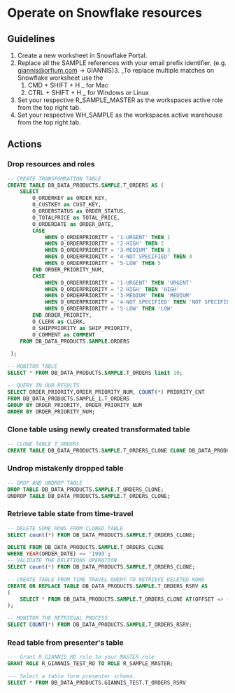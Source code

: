 # Operate on Snowflake resources

## Guidelines
1. Create a new worksheet in Snowflake Portal.
2. Replace all the SAMPLE references with your email prefix identifier. (e.g. giannis@orfium.com -> GIANNIS)3. 
_To replace multiple matches on Snowflake worksheet use the 
   1. CMD + SHIFT + H _ for Mac 
   2. CTRL + SHIFT + H _ for Windows or Linux
3. Set your respective R_SAMPLE_MASTER as the workspaces active role from the top right tab.
4. Set your respective WH_SAMPLE as the workspaces active warehouse from the top right tab.

## Actions
### Drop resources and roles 
```sql
-- CREATE TRANSFOMRATION TABLE
CREATE TABLE DB_DATA_PRODUCTS.SAMPLE.T_ORDERS AS (
    SELECT 
        O_ORDERKEY as ORDER_KEY,
        O_CUSTKEY as CUST_KEY,
        O_ORDERSTATUS as ORDER_STATUS,
        O_TOTALPRICE as TOTAL_PRICE,
        O_ORDERDATE as ORDER_DATE,
        CASE 
            WHEN O_ORDERPRIORITY = '1-URGENT' THEN 1
            WHEN O_ORDERPRIORITY = '2-HIGH' THEN 2
            WHEN O_ORDERPRIORITY = '3-MEDIUM' THEN 3
            WHEN O_ORDERPRIORITY = '4-NOT SPECIFIED' THEN 4
            WHEN O_ORDERPRIORITY = '5-LOW' THEN 5
        END ORDER_PRIORITY_NUM,
        CASE 
            WHEN O_ORDERPRIORITY = '1-URGENT' THEN 'URGENT'
            WHEN O_ORDERPRIORITY = '2-HIGH' THEN 'HIGH'
            WHEN O_ORDERPRIORITY = '3-MEDIUM' THEN 'MEDIUM'
            WHEN O_ORDERPRIORITY = '4-NOT SPECIFIED' THEN 'NOT SPECIFIED'
            WHEN O_ORDERPRIORITY = '5-LOW' THEN 'LOW'
        END ORDER_PRIORITY,
        O_CLERK as CLERK,
        O_SHIPPRIORITY as SHIP_PRIORITY,
        O_COMMENT as COMMENT
    FROM DB_DATA_PRODUCTS.SAMPLE.ORDERS

 );

-- MONITOR TABLE
SELECT * FROM DB_DATA_PRODUCTS.SAMPLE.T_ORDERS limit 10;

-- QUERY IN OUR RESULTS
SELECT ORDER_PRIORITY,ORDER_PRIORITY_NUM, COUNT(*) PRIORITY_CNT 
FROM DB_DATA_PRODUCTS.SAMPLE_1.T_ORDERS
GROUP BY ORDER_PRIORITY, ORDER_PRIORITY_NUM
ORDER BY ORDER_PRIORITY_NUM;
```

### Clone table using newly created transformated table
```sql
-- CLONE TABLE T_ORDERS
CREATE TABLE DB_DATA_PRODUCTS.SAMPLE.T_ORDERS_CLONE CLONE DB_DATA_PRODUCTS.SAMPLE.T_ORDERS;
```

### Undrop mistakenly dropped table
```sql
-- DROP AND UNDROP TABLE
DROP TABLE DB_DATA_PRODUCTS.SAMPLE.T_ORDERS_CLONE;
UNDROP TABLE DB_DATA_PRODUCTS.SAMPLE.T_ORDERS_CLONE;
```

### Retrieve table state from time-travel
```sql
-- DELETE SOME ROWS FROM CLONED TABLE
SELECT count(*) FROM DB_DATA_PRODUCTS.SAMPLE.T_ORDERS_CLONE;

DELETE FROM DB_DATA_PRODUCTS.SAMPLE.T_ORDERS_CLONE
WHERE YEAR(ORDER_DATE) <= '1993';
-- VALIDATE THE DELETIONS OPERATION
SELECT count(*) FROM DB_DATA_PRODUCTS.SAMPLE.T_ORDERS_CLONE;

-- CREATE TABLE FROM TIME TRAVEL QUERY TO RETRIEVE DELETED ROWS
CREATE OR REPLACE TABLE DB_DATA_PRODUCTS.SAMPLE.T_ORDERS_RSRV AS
(
    SELECT * FROM DB_DATA_PRODUCTS.SAMPLE.T_ORDERS_CLONE AT(OFFSET => -60)
);

-- MONITOR THE RETRIEVAL PROCESS
SELECT COUNT(*) FROM DB_DATA_PRODUCTS.SAMPLE.T_ORDERS_RSRV;

```

### Read table from presenter's table
```sql
--- Grant R_GIANNIS_RO role to your MASTER role
GRANT ROLE R_GIANNIS_TEST_RO TO ROLE R_SAMPLE_MASTER;

--- Select a table form presenter schema.
SELECT * FROM DB_DATA_PRODUCTS.GIANNIS_TEST.T_ORDERS_RSRV
```
